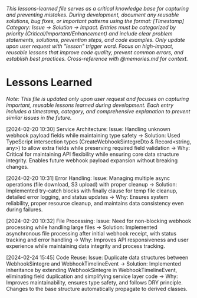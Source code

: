 _This lessons-learned file serves as a critical knowledge base for capturing and preventing mistakes. During development, document any reusable solutions, bug fixes, or important patterns using the format: [Timestamp] Category: Issue → Solution → Impact. Entries must be categorized by priority (Critical/Important/Enhancement) and include clear problem statements, solutions, prevention steps, and code examples. Only update upon user request with "lesson" trigger word. Focus on high-impact, reusable lessons that improve code quality, prevent common errors, and establish best practices. Cross-reference with @memories.md for context._

# Lessons Learned

_Note: This file is updated only upon user request and focuses on capturing important, reusable lessons learned during development. Each entry includes a timestamp, category, and comprehensive explanation to prevent similar issues in the future._

[2024-02-20 10:30] Service Architecture: Issue: Handling unknown webhook payload fields while maintaining type safety → Solution: Used TypeScript intersection types (CreateWebhookSintegreDto & Record<string, any>) to allow extra fields while preserving required field validation → Why: Critical for maintaining API flexibility while ensuring core data structure integrity. Enables future webhook payload expansion without breaking changes.

[2024-02-20 10:31] Error Handling: Issue: Managing multiple async operations (file download, S3 upload) with proper cleanup → Solution: Implemented try-catch blocks with finally clause for temp file cleanup, detailed error logging, and status updates → Why: Ensures system reliability, proper resource cleanup, and maintains data consistency even during failures.

[2024-02-20 10:32] File Processing: Issue: Need for non-blocking webhook processing while handling large files → Solution: Implemented asynchronous file processing after initial webhook receipt, with status tracking and error handling → Why: Improves API responsiveness and user experience while maintaining data integrity and process tracking.

[2024-02-24 15:45] Code Reuse: Issue: Duplicate data structures between WebhookSintegre and WebhookTimelineEvent → Solution: Implemented inheritance by extending WebhookSintegre in WebhookTimelineEvent, eliminating field duplication and simplifying service layer code → Why: Improves maintainability, ensures type safety, and follows DRY principle. Changes to the base structure automatically propagate to derived classes.
